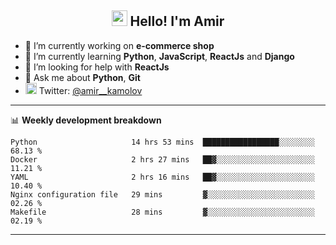 <h2 align="center"><img src="https://media.giphy.com/media/hvRJCLFzcasrR4ia7z/giphy.gif" width="25px"> Hello! I'm Amir</h2>

- 🔭 I’m currently working on **e-commerce shop**
- 🌱 I’m currently learning **Python**, **JavaScript**, **ReactJs** and **Django**
- 🤔 I’m looking for help with **ReactJs**
- 💬 Ask me about **Python**, **Git**
- <img alt="Amir Kamolov | Twitter" width="18px" src="https://raw.githubusercontent.com/peterthehan/peterthehan/master/assets/twitter.svg" /> Twitter: [@amir__kamolov ](https://twitter.com/amir__kamolov)

---

📊 **Weekly development breakdown**
<!--START_SECTION:waka-->
```text
Python                     14 hrs 53 mins  █████████████████░░░░░░░░   68.13 % 
Docker                     2 hrs 27 mins   ██▓░░░░░░░░░░░░░░░░░░░░░░   11.21 % 
YAML                       2 hrs 16 mins   ██▓░░░░░░░░░░░░░░░░░░░░░░   10.40 % 
Nginx configuration file   29 mins         ▓░░░░░░░░░░░░░░░░░░░░░░░░   02.26 % 
Makefile                   28 mins         ▓░░░░░░░░░░░░░░░░░░░░░░░░   02.19 % 
```
<!--END_SECTION:waka-->

---
